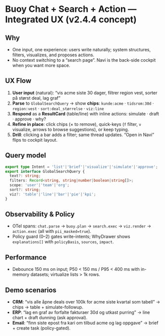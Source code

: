# Buoy Chat + Search + Action — Integrated UX (v2.4.4 concept)

## Why
- One input, one experience: users write naturally; system structures, filters, visualizes, and proposes actions.
- No context switching to a “search page”. Navi is the back-side cockpit when you want more space.

## UX Flow
1. **User input** (natural): “vis acme siste 30 dager, filtrer region vest, sorter på størst deal, lag graf”
2. **Parse** to `GlobalSearchQuery` → show **chips**: `kunde:acme` · `tidsrom:30d` · `region:vest` · `sort:deal_størrelse` · `viz:line`
3. **Respond** as a **ResultCard** (table/line) with inline actions: simulate · draft · approve · why?
4. **Refine in place**: click chips (× to remove), quick-keys (`f` filter, `v` visualize, arrows to browse suggestions), or keep typing.
5. **Drill**: clicking a bar adds a filter; same thread updates. “Open in Navi” flips to cockpit layout.

## Query model
```ts
export type Intent = 'list'|'brief'|'visualize'|'simulate'|'approve';
export interface GlobalSearchQuery {
  text?: string;
  filters: Record<string, string|number|boolean|string[]>;
  scope: 'user'|'team'|'org';
  sort?: string;
  viz?: 'table'|'line'|'bar'|'pie'|'kpi';
}
```

## Observability & Policy
- OTel spans: `chat.parse` → `buoy.plan` → `search.exec` → `viz.render` → `action.exec` (all with `pii_masked=true`).
- Policy guard (0–2) gates write-intents; WhyDrawer shows `explanations[]` with `policyBasis`, `sources`, `impact`.

## Performance
- Debounce 150 ms on input; P50 < 150 ms / P95 < 400 ms with in-memory datasets; virtualize lists > 1k rows.

## Demo scenarios
- **CRM**: “vis alle åpne deals over 100k for acme siste kvartal som tabell” → chips → table + simulate-followup.
- **ERP**: “lag en graf av forfalte fakturaer 30d og utkast purring” → line chart + draft dunning (ask approval).
- **Email**: “finn siste epost fra kari om tilbud acme og lag oppgave” → brief + create task (policy-gated).
